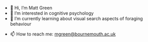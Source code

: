 - 👋 Hi, I’m Matt Green
- 👀 I’m interested in cognitive psychology
- 🌱 I’m currently learning about visual search aspects of foraging behaviour
<!--- - 💞️ I’m looking to collaborate on ... --->
- 📫 How to reach me: mgreen@bournemouth.ac.uk

<!---
mjgreen/mjgreen is a ✨ special ✨ repository because its `README.md` (this file) appears on your GitHub profile.
You can click the Preview link to take a look at your changes.
--->
